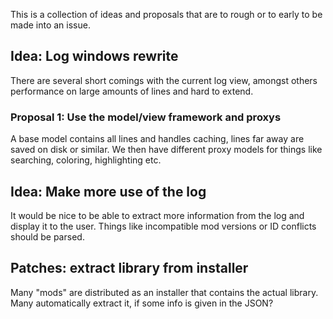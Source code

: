This is a collection of ideas and proposals that are to rough or to early to be made into an issue.

## Idea: Log windows rewrite

There are several short comings with the current log view, amongst others performance on large amounts of lines and hard to extend.

### Proposal 1: Use the model/view framework and proxys

A base model contains all lines and handles caching, lines far away are saved on disk or similar. We then have different proxy models for things like searching, coloring, highlighting etc.

## Idea: Make more use of the log

It would be nice to be able to extract more information from the log and display it to the user. Things like incompatible mod versions or ID conflicts should be parsed.

## Patches: extract library from installer

Many "mods" are distributed as an installer that contains the actual library. Many automatically extract it, if some info is given in the JSON?